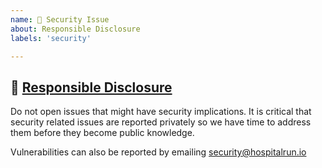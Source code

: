 ```yaml
---
name: 👮 Security Issue
about: Responsible Disclosure
labels: 'security'

---
```


## 👮 [Responsible Disclosure](https://github.com/nodejs/security-wg/blob/master/processes/responsible_disclosure_template.md)

Do not open issues that might have security implications. It is critical that security related issues
are reported privately so we have time to address them before they become public knowledge.

Vulnerabilities can also be reported by emailing security@hospitalrun.io
